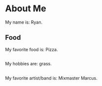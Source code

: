 # About Me
My name is: Ryan.

## Food
My favorite food is: Pizza.

## 
My hobbies are: grass.

##
My favorite artist/band is: Mixmaster Marcus.

